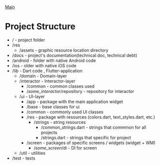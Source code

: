 [Main](../main.md)

# Project Structure

- / - project folder
- /res
    - /assets - graphic resource location directory
- /docs - project's documentation(technical doc, technical debt)
- /android - folder with native Android code
- /ios - older with native iOS code
- /lib - Dart code , Flutter-application
    - /domain - Domain-layer
    - /interactor - Interactor-layer
        - /common - common classes used
        - /*some_interactor*/repository - repository for interactor
    - /ui - UI-layer
        - /app - package with the main application widget
        - /base - base classes for ui
        - /common - commonly used UI classes
        - /res - package with resources (colors.dart, text_styles.dart, etc.)
          - /strings - string resources
            - /common_strings.dart - strings that commmon for all projects
            - /strings.dart - strings that specific for project
        - /screen - packages of specific screens / widgets (widget + WM)
            - /*some_screen*/di - DI for screen
    - /util - utilities
- /test - tests
